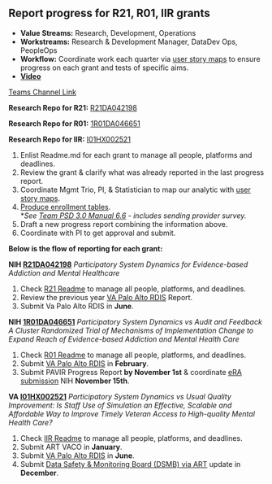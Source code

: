 ## Report progress for R21, R01, IIR grants

- **Value Streams:** Research, Development, Operations
- **Workstreams:** Research & Development Manager, DataDev Ops, PeopleOps
- **Workflow:** Coordinate work each quarter via [user story maps](https://lucid.app/lucidchart/4fb06b59-38f5-4d61-86f0-4620ceb93196/edit?invitationId=inv_1aaff388-5182-4b7f-b89d-104a3a3c47bf&page=h01Iv0QVBRyP#) to ensure progress on each grant and tests of specific aims.
- [**Video**](https://dvagov.sharepoint.com/sites/teampsd_vha/_layouts/15/stream.aspx?id=%2Fsites%2Fteampsd%5Fvha%2FShared%20Documents%2Ftraining%5Fworkgroup%2FRecordings%2F5%2E2%5Freport%5Fprogress%5Fr21%5Fr01%5Fiir%5Fgrants%2D20220602%5F151117%2DMeeting%20Recording%2Emp4)

[Teams Channel Link](https://teams.microsoft.com/l/message/19:d15133fbfb4d4c3a8c81701292b1890d@thread.skype/1654107727960?tenantId=e95f1b23-abaf-45ee-821d-b7ab251ab3bf&groupId=1db500d5-0d01-4254-af42-ad3f78bafacd&parentMessageId=1654107727960&teamName=teampsd_vha&channelName=training_workflow&createdTime=1654107727960&allowXTenantAccess=false)

**Research Repo for R21:** [R21DA042198](https://github.com/lzim/research/tree/master/r21DA042198#readme)

**Research Repo for R01:** [1R01DA046651](https://github.com/lzim/research/tree/master/r01DA046651#readme)

**Research Repo for IIR:** [I01HX002521](https://github.com/lzim/research/tree/master/i01HX002521#readme)

1. Enlist Readme.md for each grant to manage all people, platforms and deadlines.
2. Review the grant & clarify what was already reported in the last progress report.
3. Coordinate Mgmt Trio, PI, & Statistician to map our analytic with [user story maps](https://lucid.app/lucidchart/4fb06b59-38f5-4d61-86f0-4620ceb93196/edit?page=h01Iv0QVBRyP&invitationId=inv_1aaff388-5182-4b7f-b89d-104a3a3c47bf#).
4. [Produce enrollment tables](https://dvagov.sharepoint.com/:x:/r/sites/teampsd_vha/_layouts/15/doc2.aspx?sourcedoc=%7BD9B9B72A-99C2-4510-B8EB-F272AC655CBF%7D&file=ees_mtl_live_team_links_tables_master.xlsx&action=default&mobileredirect=true&wdhostclicktime=1637595909269&cid=a47f3887-306c-4ac4-a7eb-02ee2640980b).  
*_See [Team PSD 3.0 Manual 6.6](https://lzim.github.io/teampsd/6-research-and-development-workstreams.html#produce-patient-and-provider-enrollment-tables-for-progress-reports---r01-and-iir-aim-1-and-aim-2) - includes sending provider survey._
5. Draft a new progress report combining the information above.
6. Coordinate with PI to get approval and submit.

**Below is the flow of reporting for each grant:**

**NIH [R21DA042198](https://projectreporter.nih.gov/project_info_description.cfm?aid=9318487&icde=42957249&ddparam=&ddvalue=&ddsub=&cr=1&csb=default&cs=ASC&pball=)** _Participatory System Dynamics for Evidence-based Addiction and Mental Healthcare_

 1. Check [R21 Readme](https://github.com/lzim/research/blob/master/r21DA042198/README.md) to manage all people, platforms, and deadlines.
 2. Review the previous year [VA Palo Alto RDIS](https://www.rdispaloalto.net/Pinsite) Report.
 3. Submit Va Palo Alto RDIS in **June**.

**NIH [1R01DA046651](https://reporter.nih.gov/project-details/9684317)** _Participatory System Dynamics vs Audit and Feedback A Cluster Randomized Trial of Mechanisms of Implementation Change to Expand Reach of Evidence-based Addiction and Mental Health Care_

1. Check [R01 Readme](https://github.com/lzim/research/blob/master/r01DA046651/README.md) to manage all people, platforms, and deadlines.
2. Submit [VA Palo Alto RDIS](https://www.rdispaloalto.net/Pinsite) in **February**.
3. Submit PAVIR Progress Report **by November 1st** & coordinate [eRA submission](https://public.era.nih.gov/commonsplus/public/login.era?TARGET=https%3A%2F%2Fpublic.era.nih.gov%3A443%2Fcommons%2FcommonsInit.do) NIH **November 15th**.

**VA [I01HX002521](https://projectreporter.nih.gov/project_info_description.cfm?aid=9838122&icde=52065126&ddparam=&ddvalue=&ddsub=&cr=2&csb=default&cs=ASC&pball=)** _Participatory System Dynamics vs Usual Quality Improvement: Is Staff Use of Simulation an Effective, Scalable and Affordable Way to Improve Timely Veteran Access to High-quality Mental Health Care?_

1. Check [IIR Readme](https://github.com/lzim/research/blob/master/i01HX002521/README.md) to manage all people, platforms, and deadlines.
2. Submit ART VACO in **January**.
3. Submit [VA Palo Alto RDIS](https://www.rdispaloalto.net/Pinsite) in **June**.
4. Submit [Data Safety & Monitoring Board (DSMB) via ART](http://art.puget-sound.med.va.gov/ChooseProject.cfm) update in **December**.
